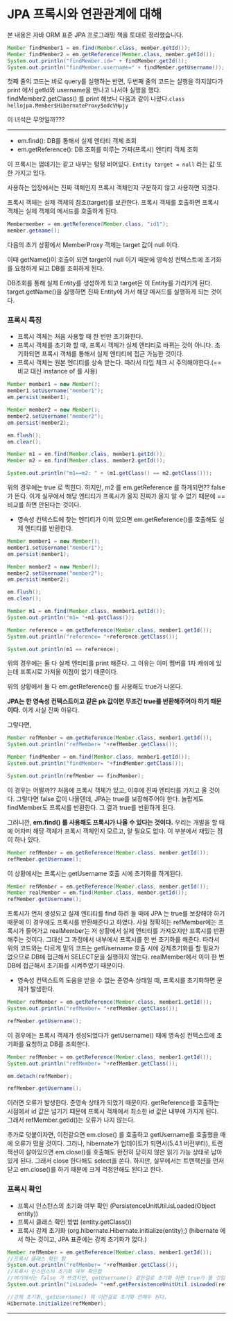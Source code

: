 # JPA 프록시와 연관관계에 대해

본 내용은 자바 ORM 표준 JPA 프로그래밍 책을 토대로 정리했습니다.  

```java
Member findMember1 = em.find(Member.class, member.getId());
Member findMember2 = em.getReference(Member.class, member.getId());
System.out.println("findMember.id=" + findMember.getId());
System.out.println("findMember.username=" + findMember.getUsername());
```

첫째 줄의 코드는 바로 query를 실행하는 반면, 두번째 줄의 코드는 실행을 하지않다가 print 에서 getId와 username을 만나고 나서야 실행을 했다. findMember2.getClass() 를 print 해보니 다음과 같이 나왔다.``class hellojpa.Member$HibernateProxy$odcVHpjy``  

이 녀석은 무엇일까???  

***

* em.find(): DB를 통해서 실제 엔티티 객체 조회
* em.getReference(): DB 조회를 미루는 가짜(프록시) 엔티티 객체 조회

이 프록시는 껍데기는 같고 내부는 텅텅 비어있다. ``Entity target = null`` 라는 값 또한 가지고 있다.  

사용하는 입장에서는 진짜 객체인지 프록시 객체인지 구분하지 않고 사용하면 되겠다.  

프록시 객체는 실제 객체의 참조(target)를 보관한다. 프록시 객체를 호출하면 프록시 객체는 실제 객체의 메서드를 호출하게 된다.  

```java
Membermember = em.getReference(Member.class, "id1");
member.getname();
```

다음의 초기 상황에서 MemberProxy 객체는 target 값이 null 이다.  

이때 getName()이 호출이 되면 target이 null 이기 때문에 영속성 컨텍스트에 초기화를 요청하게 되고 DB를 조회하게 된다.  

DB조회를 통해 실제 Entity를 생성하게 되고 target은 이 Entity를 가리키게 된다. target.getName()을 실행하면 진짜 Entity에 가서 해당 메서드를 실행하게 되는 것이다.  



### 프록시 특징

* 프록시 객체는 처음 사용할 때 한 번만 초기화한다.
* 프록시 객체를 초기화 할 때, 프록시 객체가 실제 엔티티로 바뀌는 것이 아니다. 초기화되면 프록시 객체를 통해서 실제 엔티티에 접근 가능한 것이다.
* 프록시 객체는 원본 엔티티를 상속 받는다. 따라서 타입 체크 시 주의해야한다.(==비교 대신 instance of 를 사용)

```java
Member member1 = new Member();
member1.setUsername("member1");
em.persist(member1);

Member member2 = new Member();
member2.setUsername("member2");
em.persist(member2);

em.flush();
em.clear();

Member m1 = em.find(Member.class, member1.getId());
Member m2 = em.find(Member.class, member2.getId());

System.out.println("m1==m2: " + (m1.getClass() == m2.getClass()));
```

위의 경우에는 true 로 찍힌다. 하지만, m2 를 em.getReference 를 하게되면?? false 가 뜬다. 이게 실무에서 해당 엔티티가 프록시가 올지 진짜가 올지 알 수 없기 때문에 == 비교를 하면 안된다는 것이다.  

* 영속성 컨텍스트에 찾는 엔티티가 이미 있으면 em.getReference()를 호출해도 실제 엔티티를 반환한다.

```java
Member member1 = new Member();
member1.setUsername("member1");
em.persist(member1);

Member member2 = new Member();
member2.setUsername("member2");
em.persist(member2);

em.flush();
em.clear();

Member m1 = em.find(Member.class, member1.getId());
System.out.println("m1= "+m1.getClass());

Member reference = em.getReference(Member.class, member1.getId());
System.out.println("reference= "+reference.getClass());

System.out.println(m1 == reference);
```

위의 경우에는 둘 다 실제 엔티티를 print 해준다. 그 이유는 이미 멤버를 1차 캐쉬에 있는데 프록시로 가져올 이점이 없기 때문이다.  

위의 상황에서 둘 다 em.getReference() 를 사용해도 true가 나온다.  

**JPA는 한 영속성 컨텍스트이고 같은 pk 값이면 무조건 true를 반환해주어야 하기 때문이다.** 이게 사실 진짜 이유다.  

그렇다면,  

```java
Member refMember = em.getReference(Member.class, member1.getId());
System.out.println("refMember= "+refMember.getClass());

Member findMember = em.find(Member.class, member1.getId());
System.out.println("findMember= "+findMember.getClass());

System.out.println(refMember == findMember);
```

이 경우는 어떨까?? 처음에 프록시 객체가 있고, 이후에 진짜 엔티티를 가지고 올 것이다. 그렇다면 false 값이 나올텐데, JPA는 true를 보장해주어야 한다. 놀랍게도 findMember도 프록시를 반환한다. 그 결과 true를 반환하게 된다.  

그러니깐, **em.find() 를 사용해도 프록시가 나올 수 있다는 것이다.** 우리는 개발을 할 때에 어차피 해당 객체가 프록시 객체인지 모르고, 알 필요도 없다.  이 부분에서 재밌는 점이 하나 있다.  

```java
Member refMember = em.getReference(Member.class, member.getId());
refMember.getUsername();
```

이 상황에서는 프록시는 getUsername 호출 시에 초기화를 하게된다.  

```java
Member refMember = em.getReference(Member.class, member.getId());
Member realMember = em.find(Member.class, member.getId());
refMember.getUsername();
```

프록시가 먼저 생성되고 실제 엔티티를 find 하려 들 때에 JPA 는 true를 보장해야 하기 때문에 이 경우에도 프록시를 반환해준다고 하였다. 사실 정확히는 refMember에는 프록시가 들어가고 realMember는 저 상황에서 실제 엔티티를 가져오지만 프록시를 반환해주는 것이다. 그대신 그 과정에서 내부에서 프록시를 한 번 초기화를 해준다. 따라서 위의 코드와는 다르게 밑의 코드는 getUsername 호출 시에 강제초기화를 할 필요가 없으므로 DB에 접근해서 SELECT문을 실행하지 않는다. realMember에서 이미 한 번 DB에 접근해서 초기화를 시켜주었기 때문이다.  

* 영속성 컨텍스트의 도움을 받을 수 없는 준영속 상태일 때, 프록시를 초기화하면 문제가 발생한다.

```java
Member refMember = em.getReference(Member.class, member1.getId());
System.out.println("refMember= "+refMember.getClass());

refMember.getUsername();
```

이 경우에는 프록시 객체가 생성되었다가 getUsername() 때에 영속성 컨텍스트에 초기화를 요청하고 DB를 조회한다.  

```JAVA
Member refMember = em.getReference(Member.class, member1.getId());
System.out.println("refMember= "+refMember.getClass());

em.detach(refMember);

refMember.getUsername();
```

이러면 오류가 발생한다. 준영속 상태가 되었기 때문이다. getReference를 호출하는 시점에서 id 값은 넘기기 때문에 프록시 객체에서 최소한 id 값은 내부에 가지게 된다. 그래서 refMember.getId()는 오류가 나지 않는다.  

추가로 덧붙이자면, 이전같으면 em.close() 를 호출하고 getUsername를 호출했을 때에 오류가 떴을 것이다. 그러나, hibernate가 업데이트가 되면서(5.4.1 버전부터), 트랜잭션이 살아있으면 em.close()를 호출해도 완전히 닫히지 않은 읽기 가능 상태로 남아있게 된다. 그래서 close 한다해도 select을 쏜다. 하지만, 실무에서는 트랜잭션을 먼저 닫고 em.close()를 하기 때문에 크게 걱정안해도 된다고 한다.  



### 프록시 확인

* 프록시 인스턴스의 초기화 여부 확인 (PersistenceUnitUtil.isLoaded(Object entity))
* 프록시 클래스 확인 방법 (entity.getClass())
* 프록시 강제 초기화 (org.hibernate.Hibernate.initialize(entity);)  (hibernate 에서 하는 것이고, JPA 표준에는 강제 초기화가 없다.)

```java
Member refMember = em.getReference(Member.class, member1.getId());
//프록시 클래스 확인 함
System.out.println("refMember= "+refMember.getClass());
//프록시 인스턴스의 초기화 여부 확인함
//여기에서는 false 가 뜨겠지만, getUsername() 같은걸로 초기화 하면 true가 뜰 것임
System.out.println("isLoaded= "+emf.getPersistenceUnitUtil.isLoaded(refMember));

//강제 초기화, getUsername() 뭐 이런걸로 초기화 안해두 된다.
Hibernate.initialize(refMember);
```

***

